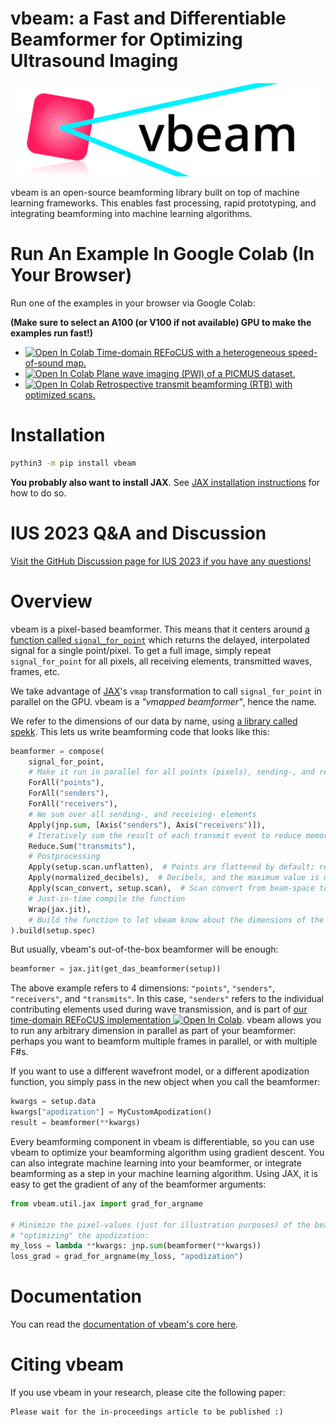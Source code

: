 # vbeam: a Fast and Differentiable Beamformer for Optimizing Ultrasound Imaging
![vbeam logo](docs/_static/vbeam_header.png)

vbeam is an open-source beamforming library built on top of machine learning frameworks. This enables fast processing, rapid prototyping, and integrating beamforming into machine learning algorithms.


# Run An Example In Google Colab (In Your Browser)
Run one of the examples in your browser via Google Colab:

**(Make sure to select an A100 (or V100 if not available) GPU to make the examples run fast!)**

- [![Open In Colab](https://colab.research.google.com/assets/colab-badge.svg) Time-domain REFoCUS with a heterogeneous speed-of-sound map.](https://colab.research.google.com/github/magnusdk/vbeam/blob/c78d57651ffa75209e6bfa80cb8b213f1fe0678b/docs/examples/refocus_with_speed_of_sound_map.ipynb#scrollTo=4maDNPWwvZS4)
- [![Open In Colab](https://colab.research.google.com/assets/colab-badge.svg) Plane wave imaging (PWI) of a PICMUS dataset.](https://colab.research.google.com/github/magnusdk/vbeam/blob/main/docs/examples/plane_wave_dataset.ipynb)
- [![Open In Colab](https://colab.research.google.com/assets/colab-badge.svg) Retrospective transmit beamforming (RTB) with optimized scans.](https://colab.research.google.com/github/magnusdk/vbeam/blob/main/docs/examples/optimized_scans.ipynb)


# Installation
```bash
pythin3 -m pip install vbeam
```

**You probably also want to install JAX**. See [JAX installation instructions](https://github.com/google/jax#installation) for how to do so.


# IUS 2023 Q&A and Discussion
[Visit the GitHub Discussion page for IUS 2023 if you have any questions!](https://github.com/magnusdk/vbeam/discussions/8)


# Overview
vbeam is a pixel-based beamformer. This means that it centers around [a function called `signal_for_point`](https://github.com/magnusdk/vbeam/blob/main/vbeam/core/kernels.py#L26) which returns the delayed, interpolated signal for a single point/pixel. To get a full image, simply repeat `signal_for_point` for all pixels, all receiving elements, transmitted waves, frames, etc.

We take advantage of [JAX](https://github.com/google/jax)'s `vmap` transformation to call `signal_for_point` in parallel on the GPU. vbeam is a _"vmapped beamformer"_, hence the name.

We refer to the dimensions of our data by name, using [a library called spekk](https://github.com/magnusdk/spekk). This lets us write beamforming code that looks like this:

```python
beamformer = compose(
    signal_for_point,
    # Make it run in parallel for all points (pixels), sending-, and receiving- elements
    ForAll("points"),
    ForAll("senders"),
    ForAll("receivers"),
    # We sum over all sending-, and receiving- elements
    Apply(jnp.sum, [Axis("senders"), Axis("receivers")]),
    # Iteratively sum the result of each transmit event to reduce memory usage
    Reduce.Sum("transmits"),
    # Postprocessing
    Apply(setup.scan.unflatten),  # Points are flattened by default; reshape them back
    Apply(normalized_decibels),  # Decibels, and the maximum value is normalized to 0 dB
    Apply(scan_convert, setup.scan),  # Scan convert from beam-space to cartesian space
    # Just-in-time compile the function
    Wrap(jax.jit),
    # Build the function to let vbeam know about the dimensions of the input data
).build(setup.spec)
```

But usually, vbeam's out-of-the-box beamformer will be enough:

```python
beamformer = jax.jit(get_das_beamformer(setup))
```

The above example refers to 4 dimensions: `"points"`, `"senders"`, `"receivers"`, and `"transmits"`. In this case, `"senders"` refers to the individual contributing elements used during wave transmission, and is part of [our time-domain REFoCUS implementation ![Open In Colab](https://colab.research.google.com/assets/colab-badge.svg)](https://colab.research.google.com/github/magnusdk/vbeam/blob/c78d57651ffa75209e6bfa80cb8b213f1fe0678b/docs/examples/refocus_with_speed_of_sound_map.ipynb#scrollTo=4maDNPWwvZS4). vbeam allows you to run any arbitrary dimension in parallel as part of your beamformer: perhaps you want to beamform multiple frames in parallel, or with multiple F#s.

If you want to use a different wavefront model, or a different apodization function, you simply pass in the new object when you call the beamformer:

```python
kwargs = setup.data
kwargs["apodization"] = MyCustomApodization()
result = beamformer(**kwargs)
```

Every beamforming component in vbeam is differentiable, so you can use vbeam to optimize your beamforming algorithm using gradient descent. You can also integrate machine learning into your beamformer, or integrate beamforming as a step in your machine learning algorithm. Using JAX, it is easy to get the gradient of any of the beamformer arguments:

```python
from vbeam.util.jax import grad_for_argname

# Minimize the pixel-values (just for illustration purposes) of the beamformed image by 
# "optimizing" the apodization:
my_loss = lambda **kwargs: jnp.sum(beamformer(**kwargs))
loss_grad = grad_for_argname(my_loss, "apodization")
```

# Documentation
You can read the [documentation of vbeam's core here](https://vbeam.readthedocs.io/en/latest/).

# Citing vbeam
If you use vbeam in your research, please cite the following paper:
```
Please wait for the in-proceedings article to be published :)
```